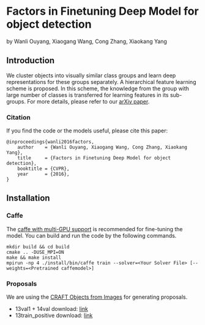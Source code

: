 # Factors in Finetuning Deep Model for object detection

by Wanli Ouyang, Xiaogang Wang, Cong Zhang, Xiaokang Yang

## Introduction

We cluster objects into visually similar class groups and learn deep representations for these groups separately. A hierarchical feature learning scheme is proposed. In this scheme, the knowledge from the group with large number of classes is transferred for learning features in its sub-groups. For more details, please refer to our [arXiv paper](http://arxiv.org/abs/1601.05150).

### Citation

If you find the code or the models useful, please cite this paper:
```
@inproceedings{wanli2016factors,
	author    = {Wanli Ouyang, Xiaogang Wang, Cong Zhang, Xiaokang Yang},
	title     = {Factors in Finetuning Deep Model for object detection},
	booktitle = {CVPR},
	year      = {2016},
}
```

## Installation

### Caffe

The [caffe with multi-GPU support](https://github.com/yjxiong/caffe) is recommended for fine-tuning the model. You can build and run the code by the following commands.

```
mkdir build && cd build
cmake .. -DUSE_MPI=ON
make && make install
mpirun -np 4 ./install/bin/caffe train --solver=<Your Solver File> [--weights=<Pretrained caffemodel>]
```

### Proposals

We are using the [CRAFT Objects from Images](http://arxiv.org/abs/1604.03239) for generating proposals.

* 13val1 + 14val download: [link](http://pan.baidu.com/s/1csmEkA)
* 13train_positive download: [link](http://pan.baidu.com/s/1nv4b6lj)
